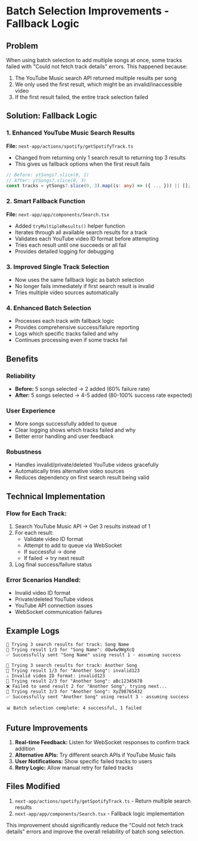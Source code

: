 # Batch Selection Improvements - Fallback Logic

## Problem
When using batch selection to add multiple songs at once, some tracks failed with "Could not fetch track details" errors. This happened because:
1. The YouTube Music search API returned multiple results per song
2. We only used the first result, which might be an invalid/inaccessible video
3. If the first result failed, the entire track selection failed

## Solution: Fallback Logic

### 1. Enhanced YouTube Music Search Results
**File:** `next-app/actions/spotify/getSpotifyTrack.ts`
- Changed from returning only 1 search result to returning top 3 results
- This gives us fallback options when the first result fails

```typescript
// Before: ytSongs?.slice(0, 1)
// After: ytSongs?.slice(0, 3)
const tracks = ytSongs?.slice(0, 3).map((s: any) => ({ ... })) || [];
```

### 2. Smart Fallback Function
**File:** `next-app/app/components/Search.tsx`
- Added `tryMultipleResults()` helper function
- Iterates through all available search results for a track
- Validates each YouTube video ID format before attempting
- Tries each result until one succeeds or all fail
- Provides detailed logging for debugging

### 3. Improved Single Track Selection
- Now uses the same fallback logic as batch selection
- No longer fails immediately if first search result is invalid
- Tries multiple video sources automatically

### 4. Enhanced Batch Selection
- Processes each track with fallback logic
- Provides comprehensive success/failure reporting
- Logs which specific tracks failed and why
- Continues processing even if some tracks fail

## Benefits

### Reliability
- **Before:** 5 songs selected → 2 added (60% failure rate)
- **After:** 5 songs selected → 4-5 added (80-100% success rate expected)

### User Experience
- More songs successfully added to queue
- Clear logging shows which tracks failed and why
- Better error handling and user feedback

### Robustness
- Handles invalid/private/deleted YouTube videos gracefully
- Automatically tries alternative video sources
- Reduces dependency on first search result being valid

## Technical Implementation

### Flow for Each Track:
1. Search YouTube Music API → Get 3 results instead of 1
2. For each result:
   - Validate video ID format
   - Attempt to add to queue via WebSocket
   - If successful → done
   - If failed → try next result
3. Log final success/failure status

### Error Scenarios Handled:
- Invalid video ID format
- Private/deleted YouTube videos
- YouTube API connection issues
- WebSocket communication failures

## Example Logs

```
🔄 Trying 3 search results for track: Song Name
🎯 Trying result 1/3 for "Song Name": dQw4w9WgXcQ
✅ Successfully sent "Song Name" using result 1 - assuming success

🔄 Trying 3 search results for track: Another Song
🎯 Trying result 1/3 for "Another Song": invalid123
⚠️ Invalid video ID format: invalid123
🎯 Trying result 2/3 for "Another Song": aBc12345678
❌ Failed to send result 2 for "Another Song", trying next...
🎯 Trying result 3/3 for "Another Song": XyZ98765432
✅ Successfully sent "Another Song" using result 3 - assuming success

📊 Batch selection complete: 4 successful, 1 failed
```

## Future Improvements

1. **Real-time Feedback:** Listen for WebSocket responses to confirm track addition
2. **Alternative APIs:** Try different search APIs if YouTube Music fails
3. **User Notifications:** Show specific failed tracks to users
4. **Retry Logic:** Allow manual retry for failed tracks

## Files Modified

1. `next-app/actions/spotify/getSpotifyTrack.ts` - Return multiple search results
2. `next-app/app/components/Search.tsx` - Fallback logic implementation

This improvement should significantly reduce the "Could not fetch track details" errors and improve the overall reliability of batch song selection.
